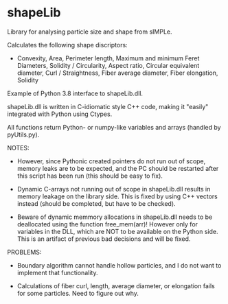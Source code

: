 # shapeLib
Library for analysing particle size and shape from sIMPLe.

Calculates the following shape discriptors:
* Convexity, Area, Perimeter length, Maximum
	and minimum Feret Diameters, Solidity /
	Circularity, Aspect ratio, Circular equivalent diameter,
	Curl / Straightness, Fiber average diameter,
	Fiber elongation, Solidity

Example of Python 3.8 interface to shapeLib.dll.

shapeLib.dll is written in C-idiomatic style C++ code, making it "easily" 
integrated with Python using Ctypes.

All functions return Python- or numpy-like variables and arrays (handled by 
pyUtils.py).

NOTES:

* However, since Pythonic created pointers do not run out of scope, memory 
  leaks are to be expected, and the PC should be restarted after this script 
  has been run (this should be easy to fix).

* Dynamic C-arrays not running out of scope in shapeLib.dll results in memory
  leakage on the library side. This is fixed by using C++ vectors instead 
  (should be completed, but have to be checked).

* Beware of dynamic memmory allocations in shapeLib.dll needs to be deallocated 
  using the function free_mem(arr)! However only for variables in the DLL, 
  which are NOT to be available on the Python side. This is an artifact of 
  previous bad decisions and will be fixed.

PROBLEMS:

* Boundary algorithm cannot handle hollow particles, and I do not want to 
  implement that functionality.

* Calculations of fiber curl, length, average diameter, or elongation fails for 
  some particles. Need to figure out why.
 
